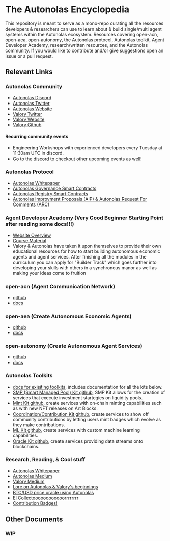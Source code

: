 # The Autonolas Encyclopedia

This repository is meant to serve as a mono-repo curating all the resources developers & researchers can use to learn about & build single/multi agent systems within the Autonolas ecosystem. Resources covering open-acn, open-aea, open-autonomy, the Autonolas protocol, Autonolas toolkit, Agent Developer Academy, research/written resources, and the Autonolas community. If you would like to contribute and/or give suggestions open an issue or a pull request.

## Relevant Links

### Autonolas Community
- [Autonolas Discord](https://discord.gg/kFTqKX8JjE)
- [Autonolas Twitter](https://twitter.com/autonolas)
- [Autonolas Website](https://www.autonolas.network/)
- [Valory Twitter](https://twitter.com/valoryag)
- [Valory Website](https://www.valory.xyz/)
- [Valory Github](https://github.com/valory-xyz)

#### Recurring community events
- Engineering Workshops with experienced developers every Tuesday at 11:30am UTC in discord.
- Go to the [discord](https://discord.gg/kFTqKX8JjE) to checkout other upcoming events as well!

### Autonolas Protocol
- [Autonolas Whitepaper](https://www.autonolas.network/whitepaper)
- [Autonolas Governance Smart Contracts](https://github.com/valory-xyz/autonolas-governance)
- [Autonolas Registry Smart Contracts](https://github.com/valory-xyz/autonolas-registries)
- [Autonolas Improvment Proposals (AIP) & Autonolas Request For Comments (ARC)](https://github.com/valory-xyz/autonolas-aip)

### Agent Developer Academy (Very Good Beginner Starting Point after reading some docs!!!)
- [Website Overview](https://www.autonolas.network/academy)
- [Course Material](https://www.autonolas.network/academy/education-track)
- Valory & Autonolas have taken it upon themselves to provide their own educational resources for how to start building autonomous economic agents and agent services. After finishing all the modules in the curriculum you can apply for "Builder Track" which goes further into developing your skills with others in a synchronous manor as well as making your ideas come to fruition

### open-acn (Agent Communication Network)
- [github](https://github.com/valory-xyz/open-acn)
- [docs](https://open-aea.docs.autonolas.tech/acn/)

### open-aea (Create Autonomous Economic Agents)
- [github](https://github.com/valory-xyz/open-aea)
- [docs](https://open-aea.docs.autonolas.tech/)

### open-autonomy (Create Autonomous Agent Services)
- [github](https://github.com/valory-xyz/open-autonomy)
- [docs](https://docs.autonolas.network/open-autonomy/)

### Autonolas Toolkits
- [docs for exisiting toolkits](https://docs.autonolas.network/products/), includes documentation for all the kits below.
- [SMP (Smart Managed Pool) Kit github](https://github.com/valory-xyz/autonomous-fund), SMP Kit allows for the creation of services that execute investment startegies on liquidity pools.
- [Mint Kit github](https://github.com/valory-xyz/agent-academy-1), create services with on-chain minting capabilities such as with new NFT releases on Art Blocks.
- [Coordination/Contribution Kit github](https://github.com/valory-xyz/contribution-service), create services to show off community contributions by letting users mint badges which evolve as they make contributions.
- [ML Kit github](https://github.com/valory-xyz/apy-oracle), create services with custom machine learning capabilities.
- [Oracle Kit github](https://github.com/valory-xyz/price-oracle), create services providing data streams onto blockchains.

### Research, Reading, & Cool stuff
- [Autonolas Whitepaper](https://www.autonolas.network/whitepaper)
- [Autonolas Medium](https://autonolas.medium.com/)
- [Valory Medium](https://medium.com/@ValoryAG)
- [Lore on Autonolas & Valory's beginnings](https://medium.com/@ValoryAG/weve-hit-a-fork-in-the-road-456d0fa6e5ab)
- [BTC/USD price oracle using Autonolas](https://oracle.autonolas.network/price)
- [El Collectoooooooooooorrrrrrrr](https://elcollectooorr.art/)
- [Contribution Badges!](https://contribute.autonolas.network/)

## Other Documents

### WIP

